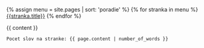 <html>
  <head>
  	<link rel="stylesheet" type="text/css" href={{ "/css/template.css" | absolute_url }}>
  </head>
  
 <body>
 <div class="navigation">
     {% assign menu = site.pages | sort: 'poradie' %}
	 {% for stranka in menu %}
	<a href="{{stranka.url}}">{{stranka.title}}</a>
	{% endfor %}
 </div>

 
{{ content }}




 <div class="footer" markdown="1">

	Pocet slov na stranke: {{ page.content | number_of_words }}
	
</div>
 </body>
</html>


